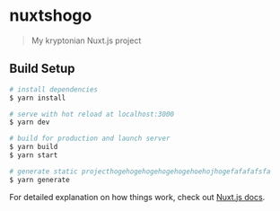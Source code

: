 # nuxtshogo

> My kryptonian Nuxt.js project

## Build Setup

```bash
# install dependencies
$ yarn install

# serve with hot reload at localhost:3000
$ yarn dev

# build for production and launch server
$ yarn build
$ yarn start

# generate static projecthogehogehogehogehogehoehojhogefafafafsfa
$ yarn generate
```

For detailed explanation on how things work, check out [Nuxt.js docs](https://nuxtjs.org).

